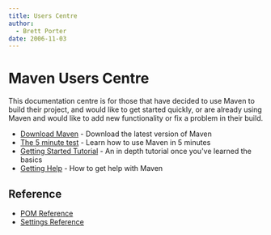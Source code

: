 ```yaml
---
title: Users Centre
author: 
  - Brett Porter
date: 2006-11-03
---
```


<!-- Licensed to the Apache Software Foundation (ASF) under one-->
<!-- or more contributor license agreements.  See the NOTICE file-->
<!-- distributed with this work for additional information-->
<!-- regarding copyright ownership.  The ASF licenses this file-->
<!-- to you under the Apache License, Version 2.0 (the-->
<!-- "License"); you may not use this file except in compliance-->
<!-- with the License.  You may obtain a copy of the License at-->
<!---->
<!--   http://www.apache.org/licenses/LICENSE-2.0-->
<!---->
<!-- Unless required by applicable law or agreed to in writing,-->
<!-- software distributed under the License is distributed on an-->
<!-- "AS IS" BASIS, WITHOUT WARRANTIES OR CONDITIONS OF ANY-->
<!-- KIND, either express or implied.  See the License for the-->
<!-- specific language governing permissions and limitations-->
<!-- under the License.-->

# Maven Users Centre

This documentation centre is for those that have decided to use Maven to build their project, and would like to get started quickly, or are already using Maven and would like to add new functionality or fix a problem in their build\.

<!--TODO: tasks as buttons?-->
- [ Download Maven](\.\./download\.html) \- Download the latest version of Maven
- [ The 5 minute test](\.\./guides/getting\-started/maven\-in\-five\-minutes\.html) \- Learn how to use Maven in 5 minutes
- [ Getting Started Tutorial](\.\./guides/getting\-started/index\.html) \- An in depth tutorial once you&apos;ve learned the basics
- [ Getting Help](\./getting\-help\.html) \- How to get help with Maven
<!--TODO: old getting started guide should become a beginners trail, and remove content covered in the 5 minute tutorial-->
<!--TODO: link to repository centre and plugin developers centre, and the reasons why they would progress there-->
## Reference

- [ POM Reference](\.\./pom\.html)
- [ Settings Reference](\.\./settings\.html)
